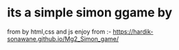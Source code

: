 # its a simple simon ggame by
from by html,css and js 
enjoy from :- https://hardik-sonawane.github.io/Mg2_Simon_game/

